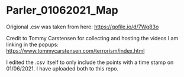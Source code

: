 # Parler_01062021_Map

Origional .csv was taken from here: https://gofile.io/d/7Wg83o

Credit to Tommy Carstensen for collecting and hosting the videos I am linking in the popups: https://www.tommycarstensen.com/terrorism/index.html

I edited the .csv itself to only include the points with a time stamp on 01/06/2021.  I have uploaded both to this repo.

